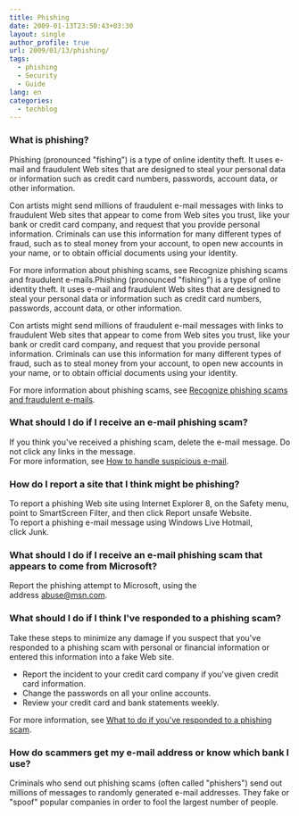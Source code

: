 ```yaml
---
title: Phishing
date: 2009-01-13T23:50:43+03:30
layout: single
author_profile: true
url: 2009/01/13/phishing/
tags:
  - phishing
  - Security
  - Guide
lang: en
categories: 
  - techblog
---
```

### What is phishing?

Phishing (pronounced "fishing") is a type of online identity theft. It uses e-mail and fraudulent Web sites that are designed to steal your personal data or information such as credit card numbers, passwords, account data, or other information.

Con artists might send millions of fraudulent e-mail messages with links to fraudulent Web sites that appear to come from Web sites you trust, like your bank or credit card company, and request that you provide personal information. Criminals can use this information for many different types of fraud, such as to steal money from your account, to open new accounts in your name, or to obtain official documents using your identity.

For more information about phishing scams, see Recognize phishing scams and fraudulent e-mails.Phishing (pronounced "fishing") is a type of online identity theft. It uses e-mail and fraudulent Web sites that are designed to steal your personal data or information such as credit card numbers, passwords, account data, or other information.

Con artists might send millions of fraudulent e-mail messages with links to fraudulent Web sites that appear to come from Web sites you trust, like your bank or credit card company, and request that you provide personal information. Criminals can use this information for many different types of fraud, such as to steal money from your account, to open new accounts in your name, or to obtain official documents using your identity.

For more information about phishing scams, see [Recognize phishing scams and fraudulent e-mails](/knowledge-base/security/phishing/How-to-recognize-phishing-e-mails-or-links).

### What should I do if I receive an e-mail phishing scam?

If you think you've received a phishing scam, delete the e-mail message. Do not click any links in the message.  
For more information, see [How to handle suspicious e-mail](/knowledge-base/security/spam/how-to-handle-suspicious-e-mail).  

### How do I report a site that I think might be phishing?

To report a phishing Web site using Internet Explorer 8, on the Safety menu, point to SmartScreen Filter, and then click Report unsafe Website.  
To report a phishing e-mail message using Windows Live Hotmail, click Junk.  

### What should I do if I receive an e-mail phishing scam that appears to come from Microsoft?

Report the phishing attempt to Microsoft, using the address [abuse@msn.com](mailto:abuse@msn.com).  

### What should I do if I think I've responded to a phishing scam?

Take these steps to minimize any damage if you suspect that you've responded to a phishing scam with personal or financial information or entered this information into a fake Web site.  

* Report the incident to your credit card company if you've given credit card information.
* Change the passwords on all your online accounts.
* Review your credit card and bank statements weekly.

For more information, see [What to do if you've responded to a phishing scam](/knowledge-base/security/phishing/after-phishing).  

### How do scammers get my e-mail address or know which bank I use?

Criminals who send out phishing scams (often called "phishers") send out millions of messages to randomly generated e-mail addresses. They fake or "spoof" popular companies in order to fool the largest number of people.
